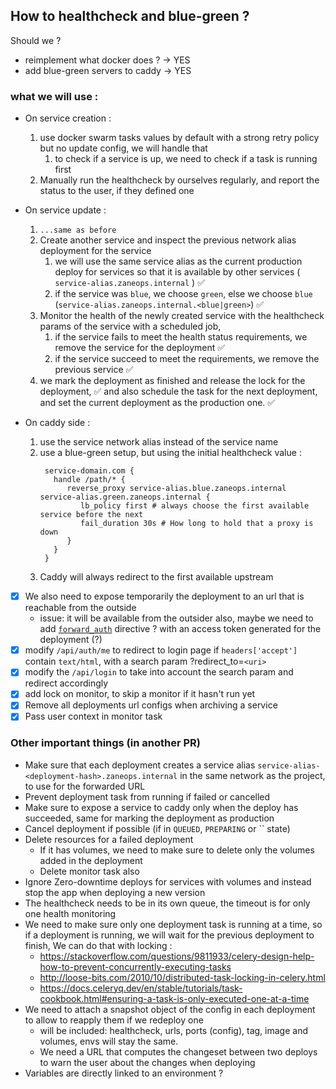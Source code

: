 ## How to healthcheck and blue-green ?

Should we ?

- reimplement what docker does ? -> YES
- add blue-green servers to caddy -> YES

### what we will use :

- On service creation :
    1. use docker swarm tasks values by default with a strong retry policy but no update config, we will handle that
        1. to check if a service is up, we need to check if a task is running first
    2. Manually run the healthcheck by ourselves regularly, and report the status to the user, if they defined one

- On service update :
    1. `...same as before`
    2. Create another service and inspect the previous network alias deployment for the service
        1. we will use the same service alias as the current production deploy for services so that it is available by
           other services ( `service-alias.zaneops.internal` ) ✅
        2. if the service was `blue`, we choose `green`, else we
           choose `blue` (`service-alias.zaneops.internal.<blue|green>`) ✅
    3. Monitor the health of the newly created service with the healthcheck params of the service
       with a scheduled job,
        1. if the service fails to meet the health status requirements, we remove the service for the
           deployment ✅
        2. if the service succeed to meet the requirements, we remove the previous service ✅
    4. we mark the deployment as finished and release the lock for the deployment, ✅
       and also schedule the task for the next deployment, and set the current deployment as the production one. ✅

- On caddy side :
    1. use the service network alias instead of the service name
    2. use a blue-green setup, but using the initial healthcheck value :
       ```shell
        service-domain.com {
          handle /path/* {
             reverse_proxy service-alias.blue.zaneops.internal service-alias.green.zaneops.internal {
                lb_policy first # always choose the first available service before the next
                fail_duration 30s # How long to hold that a proxy is down
             }
          }
        }
       ```
    4. Caddy will always redirect to the first available upstream

- [x] We also need to expose temporarily the deployment to an url that is reachable from the outside
    - issue: it will be available from the outsider also, maybe we need to add
      [`forward_auth`](https://caddyserver.com/docs/caddyfile/directives/forward_auth) directive ?
      with an access token generated for the deployment (?)
- [x] modify `/api/auth/me` to redirect to login page if `headers['accept']` contain `text/html`, with a search param
  ?redirect_to=`<uri>`
- [x] modify the `/api/login` to take into account the search param and redirect accordingly
- [x] add lock on monitor, to skip a monitor if it hasn't run yet
- [x] Remove all deployments url configs when archiving a service
- [x] Pass user context in monitor task

### Other important things (in another PR)

- Make sure that each deployment creates a service alias `service-alias-<deployment-hash>.zaneops.internal`
  in the same network as the project, to use for the forwarded URL
- Prevent deployment task from running if failed or cancelled
- Make sure to expose a service to caddy only when the deploy has succeeded, same for marking the deployment as
  production
- Cancel deployment if possible (if in `QUEUED`, `PREPARING` or `` state)
- Delete resources for a failed deployment
    - If it has volumes, we need to make sure to delete only the volumes added in the deployment
    - Delete monitor task also
- Ignore Zero-downtime deploys for services with volumes and instead stop the app when deploying a new version
- The healthcheck needs to be in its own queue, the timeout is for only one health monitoring
- We need to make sure only one deployment task is running at a time, so if a deployment is running,
  we will wait for the previous deployment to finish, We can do that with locking :
    - https://stackoverflow.com/questions/9811933/celery-design-help-how-to-prevent-concurrently-executing-tasks
    - http://loose-bits.com/2010/10/distributed-task-locking-in-celery.html
    - https://docs.celeryq.dev/en/stable/tutorials/task-cookbook.html#ensuring-a-task-is-only-executed-one-at-a-time
- We need to attach a snapshot object of the config in each deployment to allow to reapply them if we redeploy
  one
    - will be included: healthcheck, urls, ports (config), tag, image and volumes, envs will stay the same.
    - We need a URL that computes the changeset between two deploys to warn the user about the changes when deploying
- Variables are directly linked to an environment ?